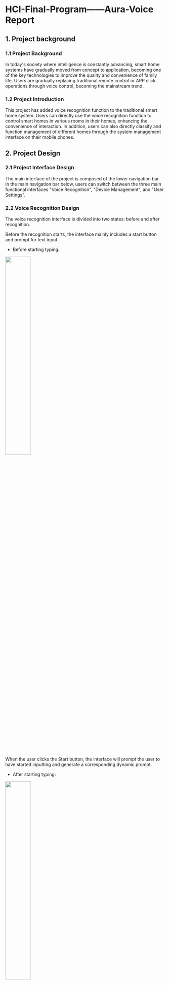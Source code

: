# HCI-Final-Program——Aura-Voice Report

## **1. Project background** 
### **1.1 Project Background**

In today's society where intelligence is constantly advancing, smart home systems have gradually moved from concept to application, becoming one of the key technologies to improve the quality and convenience of family life. Users are gradually replacing traditional remote control or APP click operations through voice control, becoming the mainstream trend.

### **1.2 Project Introduction** 

This project has added voice recognition function to the traditional smart home system. Users can directly use the voice recognition function to control smart homes in various rooms in their homes, enhancing the convenience of interaction. In addition, users can also directly classify and function management of different homes through the system management interface on their mobile phones.

## **2. Project Design** 
### **2.1 Project Interface Design** 

The main interface of the project is composed of the lower navigation bar. In the main navigation bar below, users can switch between the three main functional interfaces "Voice Recognition", "Device Management", and "User Settings".

### **2.2 Voice Recognition Design** 
The voice recognition interface is divided into two states: before and after recognition. 

Before the recognition starts, the interface mainly includes a start button and prompt for text input 

- Before starting typing: 
<img src = "../unpackage/res/Cases/image.png" width =40%> 

When the user clicks the Start button, the interface will prompt the user to have started inputting and generate a corresponding dynamic prompt. 

- After starting typing: 
<img src = "../unpackage/res/Cases/image-1.png" width = 40%>

The voice recognition interface provides real-time feedback to users through dynamic responses, and at the same time uses a simple two-color combination, making the style and characteristics more prominent.

### **2.3 Equipment Management Design** 

The device management interface is used to directly control all connected devices on the mobile phone. It is mainly divided into three modules, namely "common scenarios", "rooms", and "detailed devices". Through the designation management interface, users can directly control home devices without using voice recognition function. 

- Equipment Management Overview Picture: 
<img src = "../unpackage/res/Cases/image-2.png" width = 40%> 

#### **2.3.1 Common Scenarios** 

In the device management interface, users are provided with common scenario functions. Users can quickly switch the home appliance configuration in the corresponding usage scenarios by selecting common scenarios, allowing users to avoid the hassle of manually adjusting home appliances one by one, and conveniently adjust all home appliances at one time, satisfying the speed and convenience of smart homes. 

- Overview of common scenarios: 
<img src = "../unpackage/res/Cases/image-3.png" width = 40%> 

- Use a scene diagram (taking "morning mode" as an example): 
<img src = "../unpackage/res/Cases/image-4.png" width = 40%> 

#### **2.3.2 Room** 

In the equipment management interface, the entire house is divided into individual rooms, and the rooms are the basic units for different homes. Different furniture is classified according to the different rooms placed, and each room will display the number of equipment in the room, which greatly improves the readability and tidyness of the interface. In the case of too many devices, it is difficult for users to adjust directly, so it is very convenient to allow users to control individually for a certain room. 

- Room overview: 
<img src = "../unpackage/res/Cases/image-5.png" width = 40%> 

- Switch room display (taking "living room" as an example): 
<img src = "../unpackage/res/Cases/image-6.png" width = 40%> 

#### **2.3.3 Detailed Equipment** 

In the management interface, all devices are displayed in separate windows. The device details interface displays all devices in the current room. Displaying all the devices in the current room can make it easier for users to operate. After the user clicks on each individual device, he will enter the detailed setting interface of the device, which facilitates direct control of the home. 

- Overview of all devices: 
<img src = "../unpackage/res/Cases/image-7.png" width = 40%> 

- Overview of light settings: 

Support linear control of the brightness of the lamp and adjust the switch of the lamp 

<img src = "../unpackage/res/Cases/image-8.png" width = 40%> 

- Overview of air conditioning settings: 

Supports controlling the temperature of the air conditioner and switching the air conditioner function, and controls the switch of the air conditioner 

<img src = "../unpackage/res/Cases/image-9.png" width = 40%> 

- TV settings overview: 

Ability to dynamically control the volume of the TV and control the switch of the TV 

<img src = "../unpackage/res/Cases/image-10.png" width = 40%> 

- Fan Settings Overview: 

Supports controlling the fan wind power, dynamically controlling the fan wind swing, and controlling the fan switch 

<img src = "../unpackage/res/Cases/image-11.png" width = 40%> 

- Audio settings overview: 

Support dynamically setting the volume of the speaker and controlling the switch of the speaker 

<img src = "../unpackage/res/Cases/image-12.png" width = 40%>

##### **2.3.4 Floating Voice Window**
In the device management interface, voice input methods are also provided. Voice input is implemented here through a voice floating window. When the user clicks on the voice floating window, he will enter the voice recognition window and execute relevant instructions by reading the user's voice information, making the user's operation more convenient. 

- Overview of voice floating window closing: 
<img src = "../unpackage/res/Cases/image-14.png" width = 40%> 

- Overview of voice window function triggering: 
<img src = "../unpackage/res/Cases/image-15.png" width = 40%>
## **3.Interaction Design** 
This system has introduced a number of human-computer interaction principles in its design to improve user experience, operational convenience and accessibility, including the following aspects: 

### **3.1 Feedback Interaction** 

In system design, timely feedback after user operations is attached to system design. When each operation is completed or triggered, the interface has a clearly perceived feedback mechanism, including but not limited to: 

- **Speech recognition status feedback**: When the user initiates voice recognition, the system will display a dynamic ripple animation and prompt "Listening...". When the recognition is completed or cancelled, it will immediately return to a floating ball to provide status switching feedback. 
- ** Equipment operation feedback**: After the user clicks on the switch, adjusts the temperature or wind speed, the device module interface will immediately update the status icon or value, prompting that the operation takes effect. 

### **3.2 Color Contrast for Accessibility** 

The entire system interface uses a high-contrast color scheme to enhance readability in different lighting environments and ensure that users with weak colors or limited vision can still use it clearly: 

- Use ** bright background + dark text** as the main information display style to enhance content visibility. 
- Operation buttons use high saturation colors (such as green buttons represent "on" and gray buttons represent "off") to enhance recognition. 
- The currently selected room or currently running device is highlighted for users to quickly locate. 

In addition, the system has also optimized the size of the icons and interactive areas, supports mobile phone screens of different sizes (responsive design), and ensures that the button area is large enough to meet the touch operation habits. 

### **3.3 Suspended voice ball and immersive recognition mode** 

- **Suspended Voice Ball**: Provides an always accessible voice activation portal. Users can start voice recognition at any location on the page at any time, in line with the interaction principles of "availability" and "fast access". 

### **3.4 Multimode interaction support** 

This system supports **Speech recognition + touch operation** Two interaction methods, users can flexibly choose according to different scenarios: 

| Interaction method | Applicable scenarios | Advantages | 
|---------------------|----------------|-----------------|
| Voice recognition | When driving home, cooking, etc. is inconvenient to operate your phone | Quick and freeing your hands | 
| Touch operation | Detail adjustment, device setting | Accurate and clear feedback | 

Supporting multi-modal interaction helps the system meets the needs of diverse users and improves overall usage efficiency.

## **4. Group division of labor**
| Name | Student ID | Division of labor | 
|------|------|------| 
| Wang Lei | 2351299 | Complete the front-end interface architecture | 
| Li Haotian | 235440 | Complete project logic and other functions to implement | 
| Wei Yigan | 2351232 | Complete the front-end interface architecture | 
| Wang Jiongzhao| 2353819 | Complete project testing and hardware architecture |